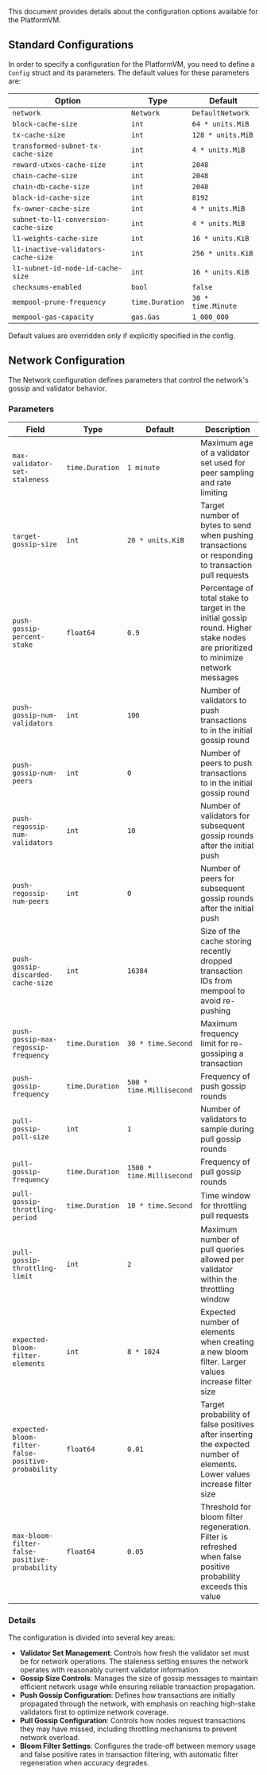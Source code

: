 This document provides details about the configuration options available for the PlatformVM.

## Standard Configurations

In order to specify a configuration for the PlatformVM, you need to define a `Config` struct and its parameters. The default values for these parameters are:

| Option                               | Type            | Default            |
| ------------------------------------ | --------------- | ------------------ |
| `network`                            | `Network`       | `DefaultNetwork`   |
| `block-cache-size`                   | `int`           | `64 * units.MiB`   |
| `tx-cache-size`                      | `int`           | `128 * units.MiB`  |
| `transformed-subnet-tx-cache-size`   | `int`           | `4 * units.MiB`    |
| `reward-utxos-cache-size`            | `int`           | `2048`             |
| `chain-cache-size`                   | `int`           | `2048`             |
| `chain-db-cache-size`                | `int`           | `2048`             |
| `block-id-cache-size`                | `int`           | `8192`             |
| `fx-owner-cache-size`                | `int`           | `4 * units.MiB`    |
| `subnet-to-l1-conversion-cache-size` | `int`           | `4 * units.MiB`    |
| `l1-weights-cache-size`              | `int`           | `16 * units.KiB`   |
| `l1-inactive-validators-cache-size`  | `int`           | `256 * units.KiB`  |
| `l1-subnet-id-node-id-cache-size`    | `int`           | `16 * units.KiB`   |
| `checksums-enabled`                  | `bool`          | `false`            |
| `mempool-prune-frequency`            | `time.Duration` | `30 * time.Minute` |
| `mempool-gas-capacity`               | `gas.Gas`       | `1_000_000`        |

Default values are overridden only if explicitly specified in the config.

## Network Configuration

The Network configuration defines parameters that control the network's gossip and validator behavior.

### Parameters

| Field | Type | Default | Description |
|-------|------|---------|-------------|
| `max-validator-set-staleness` | `time.Duration` | `1 minute` | Maximum age of a validator set used for peer sampling and rate limiting |
| `target-gossip-size` | `int` | `20 * units.KiB` | Target number of bytes to send when pushing transactions or responding to transaction pull requests |
| `push-gossip-percent-stake` | `float64` | `0.9` | Percentage of total stake to target in the initial gossip round. Higher stake nodes are prioritized to minimize network messages |
| `push-gossip-num-validators` | `int` | `100` | Number of validators to push transactions to in the initial gossip round |
| `push-gossip-num-peers` | `int` | `0` | Number of peers to push transactions to in the initial gossip round |
| `push-regossip-num-validators` | `int` | `10` | Number of validators for subsequent gossip rounds after the initial push |
| `push-regossip-num-peers` | `int` | `0` | Number of peers for subsequent gossip rounds after the initial push |
| `push-gossip-discarded-cache-size` | `int` | `16384` | Size of the cache storing recently dropped transaction IDs from mempool to avoid re-pushing |
| `push-gossip-max-regossip-frequency` | `time.Duration` | `30 * time.Second` | Maximum frequency limit for re-gossiping a transaction |
| `push-gossip-frequency` | `time.Duration` | `500 * time.Millisecond` | Frequency of push gossip rounds |
| `pull-gossip-poll-size` | `int` | `1` | Number of validators to sample during pull gossip rounds |
| `pull-gossip-frequency` | `time.Duration` | `1500 * time.Millisecond` | Frequency of pull gossip rounds |
| `pull-gossip-throttling-period` | `time.Duration` | `10 * time.Second` | Time window for throttling pull requests |
| `pull-gossip-throttling-limit` | `int` | `2` | Maximum number of pull queries allowed per validator within the throttling window |
| `expected-bloom-filter-elements` | `int` | `8 * 1024` | Expected number of elements when creating a new bloom filter. Larger values increase filter size |
| `expected-bloom-filter-false-positive-probability` | `float64` | `0.01` | Target probability of false positives after inserting the expected number of elements. Lower values increase filter size |
| `max-bloom-filter-false-positive-probability` | `float64` | `0.05` | Threshold for bloom filter regeneration. Filter is refreshed when false positive probability exceeds this value |

### Details

The configuration is divided into several key areas:

- **Validator Set Management**: Controls how fresh the validator set must be for network operations. The staleness setting ensures the network operates with reasonably current validator information.
- **Gossip Size Controls**: Manages the size of gossip messages to maintain efficient network usage while ensuring reliable transaction propagation.
- **Push Gossip Configuration**: Defines how transactions are initially propagated through the network, with emphasis on reaching high-stake validators first to optimize network coverage.
- **Pull Gossip Configuration**: Controls how nodes request transactions they may have missed, including throttling mechanisms to prevent network overload.
- **Bloom Filter Settings**: Configures the trade-off between memory usage and false positive rates in transaction filtering, with automatic filter regeneration when accuracy degrades.
